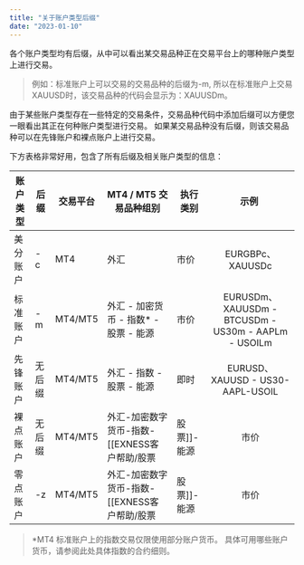 ```yaml
---
title: "关于账户类型后缀"
date: "2023-01-10"
---
```


各个账户类型均有后缀，从中可以看出某交易品种正在交易平台上的哪种账户类型上进行交易。

> 例如：标准账户上可以交易的交易品种的后缀为-m, 所以在标准账户上交易XAUUSD时，该交易品种的代码会显示为：XAUUSDm。

由于某些账户类型存在一些特定的交易条件，交易品种代码中添加后缀可以方便您一眼看出其正在何种账户类型进行交易。 如果某交易品种没有后缀，则该交易品种可以在先锋账户和裸点账户上进行交易。

下方表格非常好用，包含了所有后缀及相关账户类型的信息：

|账户类型 |后缀 |交易平台 | MT4 / MT5 交易品种组别 | 执行类别 | 示例  |
| --- | --- | --- | --- | --- | :-: |
| 美分账户 | -c | MT4 | 外汇 | 市价 | EURGBPc、XAUUSDc |
| 标准账户 | -m | MT4/MT5| 外汇 - 加密货币 - 指数* -股票 - 能源| 市价 | EURUSDm、XAUUSDm - BTCUSDm - US30m - AAPLm - USOILm|
| 先锋账户 | 无后缀 | MT4/MT5| 外汇 - 指数 -股票 - 能源| 即时 | EURUSD、XAUUSD - US30-AAPL-USOIL|
| 裸点账户 | 无后缀 | MT4/MT5| 外汇-加密数字货币-指数-[[EXNESS客户帮助/股票|股票]]-能源| 市价 | EURJPY、XAUUSD-BTCUSD-US30-AAPL-USOIL|
| 零点账户 | -z | MT4/MT5| 外汇-加密数字货币-指数-[[EXNESS客户帮助/股票|股票]]-能源| 市价 | GBPCHFz、XAUUSDz-ETHUSDz-US30z-AAPLz-USOILz|

> *MT4 标准账户上的指数交易仅限使用部分账户货币。 具体可用哪些账户货币，请参阅此处具体指数的合约细则。
